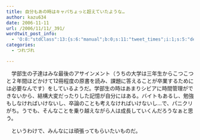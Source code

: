 ```yaml
---
title: 自分もあの時はキャパちょっと超えていたような…
author: kazu634
date: 2006-11-11
url: /2006/11/11/_391/
wordtwit_post_info:
  - 'O:8:"stdClass":13:{s:6:"manual";b:0;s:11:"tweet_times";i:1;s:5:"delay";i:0;s:7:"enabled";i:1;s:10:"separation";s:2:"60";s:7:"version";s:3:"3.7";s:14:"tweet_template";b:0;s:6:"status";i:2;s:6:"result";a:0:{}s:13:"tweet_counter";i:2;s:13:"tweet_log_ids";a:1:{i:0;i:2639;}s:9:"hash_tags";a:0:{}s:8:"accounts";a:1:{i:0;s:7:"kazu634";}}'
categories:
  - つれづれ

---
```

<div class="section">
<p>
    　学部生の子達はみな最後のアサインメント（うちの大学は三年生からこつこつと２年間ほどかけて12冊程度の原書を読み、課題に答えることが卒業するためには必要なんです）をしているようだ。学部生の時はあまりシビアに時間管理ができないから、結構大変だったりした記憶が自分にはある。バイトもあるし、勉強もしなければいけないし、卒論のことも考えなければいけないし…で、パニクリがち。うでも、そんなことを乗り越えながら人は成長していくんだろうなぁと思う。
</p></p> 
  
<p>
    　というわけで、みんなには頑張ってもらいたいものだ。
</p>
</div>